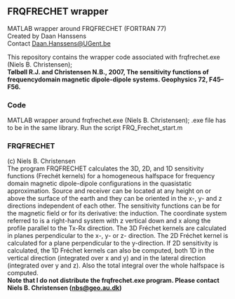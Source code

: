 ## FRQFRECHET wrapper
MATLAB wrapper around FRQFRECHET (FORTRAN 77)  
Created by Daan Hanssens  
Contact Daan.Hanssens@UGent.be  

This repository contains the wrapper code associated with frqfrechet.exe (Niels B. Christensen);  
**Tølbøll R.J. and Christensen N.B., 2007, The sensitivity functions of frequencydomain magnetic dipole-dipole systems. Geophysics 72, F45–F56.**  

### Code
MATLAB wrapper around frqfrechet.exe (Niels B. Christensen); .exe file has to be in the same library. Run the script FRQ_Frechet_start.m

### FRQFRECHET 
(c) Niels B. Christensen  
The program FRQFRECHET calculates the 3D, 2D, and 1D sensitivity functions (Frechét kernels) for a homogeneous halfspace for frequency domain magnetic dipole-dipole configurations in the quasistatic approximation. Source and receiver can be located at any height on or above the surface of the earth and they can be oriented in the x-, y- and z directions independent of each other. The sensitivity functions can be for the magnetic field or for its derivative: the induction. The coordinate system referred to is a right-hand system with z vertical down and x along the profile parallel to the Tx-Rx direction. The 3D Fréchet kernels are calculated in planes perpendicular to the x-, y- or z- direction. The 2D Fréchet kernel is calculated for a plane perpendicular to the y-direction. If 2D sensitivity is calculated, the 1D Fréchet kernels can also be computed, both 1D in the vertical direction (integrated over x and y) and in the lateral direction (integrated over y and z). Also the total integral over the whole halfspace is computed.  
**Note that I do not distribute the frqfrechet.exe program. Please contact Niels B. Christensen (nbs@geo.au.dk)**
